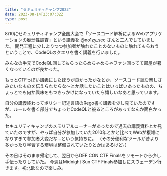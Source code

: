 ```yaml
---
title: "セキュリティキャンプ2023"
date: 2023-08-14T23:07:32Z
type: post
---
```


8/10にセキュリティキャンプ全国大会で「ソースコード解析によるWebアプリケーションの脆弱性調査」という講義を @no1zy_sec さんと二人でしていました。
開発工程に少しよりつつ参加者が触れたことのないものに触れてもらおうということで、CodeQLのクエリを書く講義を行いました。

みんなの手元でCodeQL回してもらったらめちゃめちゃファン回ってて部屋が暑くなっていくのが良かった。

もっとCTFっぽい講義にしたほうが良かったかなとか、ソースコード読む楽しさみたいなものを伝えられたらな〜とか話したいことはいっぱいあったものの、ちょっとでも何か興味をもつきっかけになっていたら嬉しいなあと思っています。

自分の講義終わってポリシー記述言語のRego書く講義を少し見ていたのですが、ルールを書く部分でちょっとCodeQLと被るところがあってなんか面白かった。

セキュリティキャンプのメモリアルコーナーがあったので過去の講義資料とか見ていたのですが、やっぱ自分が参加していた2010年とかと比べてWebが複雑になりすぎて参加者大変だな...という気持ちに。
（その分便利なツールが昔より多かったり学習する環境は整備されていたりとかはあるけど。）

その日はそのまま帰宅して、翌日からDEF CON CTF Finalsをリモートから少し手伝ったりしていた。
今週はMidnight Sun CTF Finals参加しにスウェーデン行きます。初北欧なので楽しみ。
